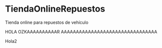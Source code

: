 # TiendaOnlineRepuestos
Tienda online para repuestos de vehículo

HOLA OZKAAAAAAAAAAR AAAAAAAAAAAAAAAAAAAAAAAAAAAAAAAA

Hola2